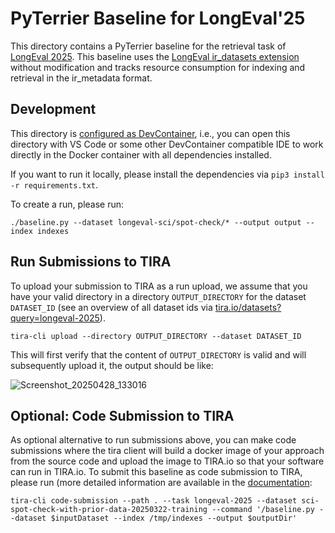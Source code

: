 # PyTerrier Baseline for LongEval'25

This directory contains a PyTerrier baseline for the retrieval task of [LongEval 2025](https://clef-longeval.github.io/). This baseline uses the [LongEval ir_datasets extension](https://github.com/clef-longeval/ir-datasets-longeval) without modification and tracks resource consumption for indexing and retrieval in the ir_metadata format.

## Development

This directory is [configured as DevContainer](https://code.visualstudio.com/docs/devcontainers/containers), i.e., you can open this directory with VS Code or some other DevContainer compatible IDE to work directly in the Docker container with all dependencies installed.

If you want to run it locally, please install the dependencies via `pip3 install -r requirements.txt`.

To create a run, please run:

```
./baseline.py --dataset longeval-sci/spot-check/* --output output --index indexes
```

## Run Submissions to TIRA

To upload your submission to TIRA as a run upload, we assume that you have your valid directory in a directory `OUTPUT_DIRECTORY` for the dataset `DATASET_ID` (see an overview of all dataset ids via [tira.io/datasets?query=longeval-2025](https://archive.tira.io/datasets?query=longeval-2025)).

```
tira-cli upload --directory OUTPUT_DIRECTORY --dataset DATASET_ID
```

This will first verify that the content of `OUTPUT_DIRECTORY` is valid and will subsequently upload it, the output should be like:

![Screenshot_20250428_133016](https://github.com/user-attachments/assets/50a4ee85-e599-4c2f-bb83-dcb382d889f4)


## Optional: Code Submission to TIRA

As optional alternative to run submissions above, you can make code submissions where the tira client will build a docker image of your approach from the source code and upload the image to TIRA.io so that your software can run in TIRA.io. To submit this baseline as code submission to TIRA, please run (more detailed information are available in the [documentation](https://docs.tira.io/participants/participate.html#submitting-your-submission):

```
tira-cli code-submission --path . --task longeval-2025 --dataset sci-spot-check-with-prior-data-20250322-training --command '/baseline.py --dataset $inputDataset --index /tmp/indexes --output $outputDir'
```
